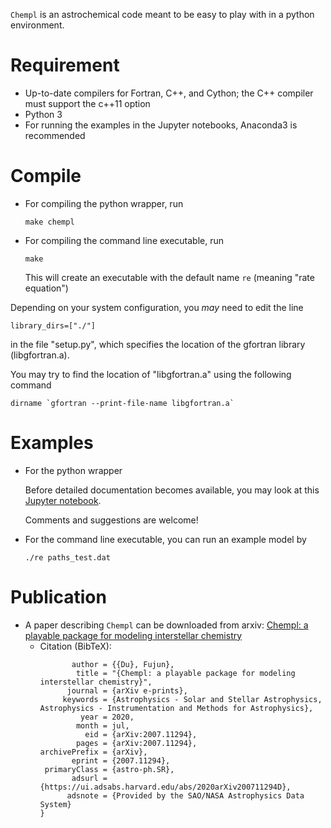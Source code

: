 `Chempl` is an astrochemical code meant to be easy to play with in a python environment.

# Requirement

- Up-to-date compilers for Fortran, C++, and Cython; the C++ compiler must support the c++11 option
- Python 3
- For running the examples in the Jupyter notebooks, Anaconda3 is recommended

# Compile

- For compiling the python wrapper, run

    `make chempl`

- For compiling the command line executable, run

    `make`

  This will create an executable with the default name `re` (meaning "rate equation")

Depending on your system configuration, you _may_ need to edit the line

    library_dirs=["./"]

in the file "setup.py", which specifies the location of the gfortran library (libgfortran.a).

You may try to find the location of "libgfortran.a" using the following command

    dirname `gfortran --print-file-name libgfortran.a`


# Examples

- For the python wrapper

  Before detailed documentation becomes available, you may look at this [Jupyter notebook](https://github.com/fjdu/chempl/blob/master/Examples-2020-07-19.ipynb).

  Comments and suggestions are welcome!

- For the command line executable, you can run an example model by

    `./re paths_test.dat`

# Publication

- A paper describing `Chempl` can be downloaded from arxiv:
  [Chempl: a playable package for modeling interstellar chemistry](https://arxiv.org/abs/2007.11294)
  - Citation (BibTeX):
    ```@ARTICLE{2020arXiv200711294D,
           author = {{Du}, Fujun},
            title = "{Chempl: a playable package for modeling interstellar chemistry}",
          journal = {arXiv e-prints},
         keywords = {Astrophysics - Solar and Stellar Astrophysics, Astrophysics - Instrumentation and Methods for Astrophysics},
             year = 2020,
            month = jul,
              eid = {arXiv:2007.11294},
            pages = {arXiv:2007.11294},
    archivePrefix = {arXiv},
           eprint = {2007.11294},
     primaryClass = {astro-ph.SR},
           adsurl = {https://ui.adsabs.harvard.edu/abs/2020arXiv200711294D},
          adsnote = {Provided by the SAO/NASA Astrophysics Data System}
    }
    ```

